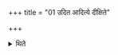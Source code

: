 +++
title = "01 उदित आदित्ये दीक्षिते"

+++

<details><summary>थिते</summary>

उदित आदित्ये दीक्षिते प्रागस्तमयादवभृथः १
</details>
